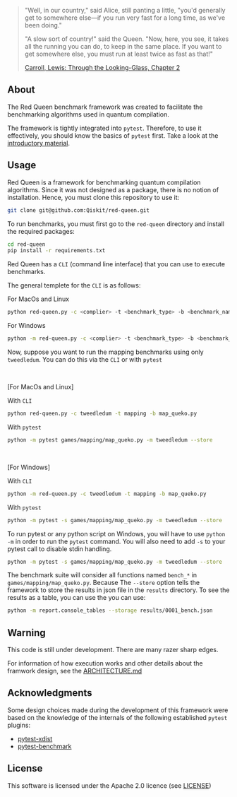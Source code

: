 > "Well, in our country," said Alice, still panting a little, "you'd generally
> get to somewhere else—if you run very fast for a long time, as we've been
> doing."
>
> "A slow sort of country!" said the Queen. "Now, here, you see, it takes all
> the running you can do, to keep in the same place. If you want to get
> somewhere else, you must run at least twice as fast as that!"
>
> [Carroll, Lewis: Through the Looking-Glass, Chapter 2](
    https://www.gutenberg.org/files/12/12-h/12-h.htm)

## About

The Red Queen benchmark framework was created to facilitate the benchmarking
algorithms used in quantum compilation.

The framework is tightly integrated into `pytest`.  Therefore, to use it
effectively, you should know the basics of `pytest` first. Take a look at the
[introductory material](https://docs.pytest.org/en/latest/getting-started.html).

## Usage

Red Queen is a framework for benchmarking quantum compilation algorithms. Since
it was not designed as a package, there is no notion of installation. Hence, you
must clone this repository to use it:

```bash
git clone git@github.com:Qiskit/red-queen.git
```

To run benchmarks, you must first go to the `red-queen` directory and install
the required packages:

```bash
cd red-queen
pip install -r requirements.txt
```

Red Queen has a `CLI` (command line interface) that you can use to execute benchmarks.

The general templete for the `CLI` is as follows:

For MacOs and Linux

```bash
python red-queen.py -c <complier> -t <benchmark_type> -b <benchmark_name>
```

For Windows

```bash
python -m red-queen.py -c <complier> -t <benchmark_type> -b <benchmark_name>
```

Now, suppose you want to run the mapping benchmarks using only `tweedledum`.
You can do this via the `CLI` or with `pytest`

<br>

[For MacOs and Linux]

With `CLI`

```bash
python red-queen.py -c tweedledum -t mapping -b map_queko.py
```

With `pytest`

```bash
python -m pytest games/mapping/map_queko.py -m tweedledum --store
```

<br>

[For Windows]

With `CLI`

```bash
python -m red-queen.py -c tweedledum -t mapping -b map_queko.py
```

With `pytest`

```bash
python -m pytest -s games/mapping/map_queko.py -m tweedledum --store
```

To run pytest or any python script on Windows, you will have to use `python -m` in order to run the
`pytest` command. You will also need to add `-s` to your pytest call to disable
stdin handling.

```bash
python -m pytest -s games/mapping/map_queko.py -m tweedledum --store
```

The benchmark suite will consider all functions named `bench_*` in
`games/mapping/map_queko.py`. Because
The `--store` option tells the framework to store the results in json file in
the `results` directory. To see the results as a table, you can use the you can
use:

```bash
python -m report.console_tables --storage results/0001_bench.json
```

## Warning

This code is still under development. There are many razer sharp edges.

For information of how execution works and other details about the framwork
design, see the [ARCHITECTURE.md](ARCHITECTURE.md)

## Acknowledgments

Some design choices made during the development of this framework were based
on the knowledge of the internals of the following established `pytest` plugins:

* [pytest-xdist](https://github.com/pytest-dev/pytest-xdist)
* [pytest-benchmark](https://github.com/ionelmc/pytest-benchmark)

## License

This software is licensed under the Apache 2.0 licence (see
[LICENSE](https://github.com/Qiskit/red-queen/blob/main/LICENSE))
